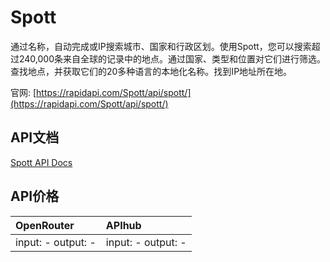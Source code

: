 # Spott

通过名称，自动完成或IP搜索城市、国家和行政区划。使用Spott，您可以搜索超过240,000条来自全球的记录中的地点。通过国家、类型和位置对它们进行筛选。查找地点，并获取它们的20多种语言的本地化名称。找到IP地址所在地。

官网: [https://rapidapi.com/Spott/api/spott/](https://rapidapi.com/Spott/api/spott/)

## API文档

[Spott API Docs](../apis/zh/Spott.md)

## API价格

| OpenRouter | APIhub |
|:---|:---|
| input: - output: - | input: - output: - |

